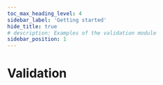 ```yaml
---
toc_max_heading_level: 4
sidebar_label: 'Getting started'
hide_title: true
# description: Examples of the validation module
sidebar_position: 1
---
```


# Validation

